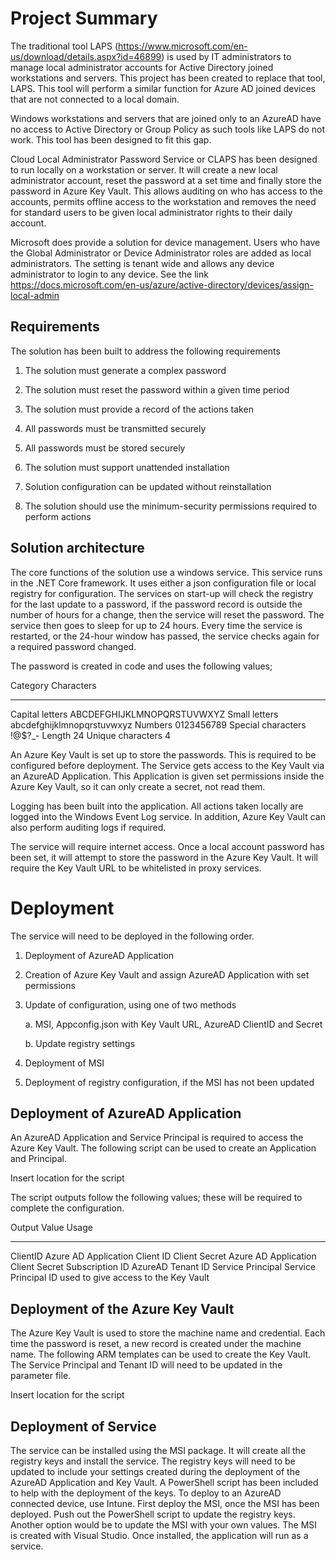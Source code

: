 Project Summary
===============

The traditional tool LAPS
(<https://www.microsoft.com/en-us/download/details.aspx?id=46899>) is
used by IT administrators to manage local administrator accounts for
Active Directory joined workstations and servers. This project has been
created to replace that tool, LAPS. This tool will perform a similar
function for Azure AD joined devices that are not connected to a local
domain.

Windows workstations and servers that are joined only to an AzureAD have
no access to Active Directory or Group Policy as such tools like LAPS do
not work. This tool has been designed to fit this gap.

Cloud Local Administrator Password Service or CLAPS has been designed to
run locally on a workstation or server. It will create a new local
administrator account, reset the password at a set time and finally
store the password in Azure Key Vault. This allows auditing on who has
access to the accounts, permits offline access to the workstation and
removes the need for standard users to be given local administrator
rights to their daily account.

Microsoft does provide a solution for device management. Users who have
the Global Administrator or Device Administrator roles are added as
local administrators. The setting is tenant wide and allows any device
administrator to login to any device. See the link
<https://docs.microsoft.com/en-us/azure/active-directory/devices/assign-local-admin>

Requirements
------------

The solution has been built to address the following requirements

1.  The solution must generate a complex password

2.  The solution must reset the password within a given time period

3.  The solution must provide a record of the actions taken

4.  All passwords must be transmitted securely

5.  All passwords must be stored securely

6.  The solution must support unattended installation

7.  Solution configuration can be updated without reinstallation

8.  The solution should use the minimum-security permissions required to
    perform actions

Solution architecture
---------------------

The core functions of the solution use a windows service. This service
runs in the .NET Core framework. It uses either a json configuration
file or local registry for configuration. The services on start-up will
check the registry for the last update to a password, if the password
record is outside the number of hours for a change, then the service
will reset the password. The service then goes to sleep for up to 24
hours. Every time the service is restarted, or the 24-hour window has
passed, the service checks again for a required password changed.

The password is created in code and uses the following values;

  Category             Characters
  -------------------- ----------------------------
  Capital letters      ABCDEFGHIJKLMNOPQRSTUVWXYZ
  Small letters        abcdefghijklmnopqrstuvwxyz
  Numbers              0123456789
  Special characters   !@\$?\_-
  Length               24
  Unique characters    4

An Azure Key Vault is set up to store the passwords. This is required to
be configured before deployment. The Service gets access to the Key
Vault via an AzureAD Application. This Application is given set
permissions inside the Azure Key Vault, so it can only create a secret,
not read them.

Logging has been built into the application. All actions taken locally
are logged into the Windows Event Log service. In addition, Azure Key
Vault can also perform auditing logs if required.

The service will require internet access. Once a local account password
has been set, it will attempt to store the password in the Azure Key
Vault. It will require the Key Vault URL to be whitelisted in proxy
services.

Deployment
==========

The service will need to be deployed in the following order.

1.  Deployment of AzureAD Application

2.  Creation of Azure Key Vault and assign AzureAD Application with set
    permissions

3.  Update of configuration, using one of two methods

    a.  MSI, Appconfig.json with Key Vault URL, AzureAD ClientID and
        Secret

    b.  Update registry settings

4.  Deployment of MSI

5.  Deployment of registry configuration, if the MSI has not been
    updated

Deployment of AzureAD Application
---------------------------------

An AzureAD Application and Service Principal is required to access the
Azure Key Vault. The following script can be used to create an
Application and Principal.

Insert location for the script

The script outputs follow the following values; these will be required
to complete the configuration.

  Output              Value Usage
  ------------------- -----------------------------------------------------------
  ClientID            Azure AD Application Client ID
  Client Secret       Azure AD Application Client Secret
  Subscription ID     AzureAD Tenant ID
  Service Principal   Service Principal ID used to give access to the Key Vault

Deployment of the Azure Key Vault
---------------------------------

The Azure Key Vault is used to store the machine name and credential.
Each time the password is reset, a new record is created under the
machine name. The following ARM templates can be used to create the Key
Vault. The Service Principal and Tenant ID will need to be updated in
the parameter file.

Insert location for the script

Deployment of Service
---------------------

The service can be installed using the MSI package. It will create all
the registry keys and install the service. The registry keys will need
to be updated to include your settings created during the deployment of
the AzureAD Application and Key Vault. A PowerShell script has been
included to help with the deployment of the keys. To deploy to an
AzureAD connected device, use Intune. First deploy the MSI, once the MSI
has been deployed. Push out the PowerShell script to update the registry
keys. Another option would be to update the MSI with your own values.
The MSI is created with Visual Studio. Once installed, the application
will run as a service.
